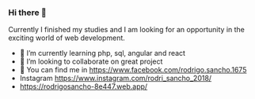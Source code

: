 ### Hi there 👋


Currently I finished my studies and I am looking for an opportunity in the exciting world of web development. 

- 🌱 I’m currently learning php, sql, angular and react
- 👯 I’m looking to collaborate on great project 
- 💬 You can find me in https://www.facebook.com/rodrigo.sancho.1675
- Instagram https://www.instagram.com/rodri_sancho_2018/
- https://rodrigosancho-8e447.web.app/

